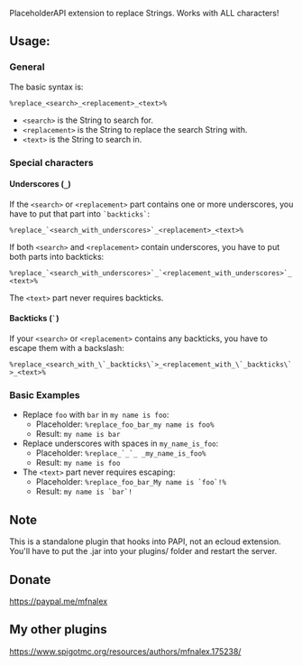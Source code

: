 PlaceholderAPI extension to replace Strings. Works with ALL characters!

## Usage:

### General

The basic syntax is:

`%replace_<search>_<replacement>_<text>%`

- `<search>` is the String to search for.
- `<replacement>` is the String to replace the search String with. 
- `<text>` is the String to search in.

### Special characters
#### Underscores (`_`)

If the `<search>` or `<replacement>` part contains one or more underscores, you have to put that part into `` `backticks` ``:

`` %replace_`<search_with_underscores>`_<replacement>_<text>% ``

If both `<search>` and `<replacement>` contain underscores, you have to put both parts into backticks:

`` %replace_`<search_with_underscores>`_`<replacement_with_underscores>`_<text>% ``

The `<text>` part never requires backticks.

#### Backticks (`` ` ``)

If your `<search>` or `<replacement>` contains any backticks, you have to escape them with a backslash:

`` %replace_<search_with_\`_backticks\`>_<replacement_with_\`_backticks\`>_<text>% ``

### Basic Examples

- Replace `foo` with `bar` in `my name is foo`:
  - Placeholder: `%replace_foo_bar_my name is foo%`
  - Result: `my name is bar`
- Replace underscores with spaces in `my_name_is_foo`:
  - Placeholder: `` %replace_`_`_ _my_name_is_foo% ``
  - Result: `my name is foo`
- The `<text>` part never requires escaping:
  - Placeholder: `` %replace_foo_bar_My name is `foo`!% ``
  - Result: `` my name is `bar`! ``

    
## Note
This is a standalone plugin that hooks into PAPI, not an ecloud extension. You'll have to put the .jar into your plugins/ folder and restart the server.

[//]: # (## Todo)

[//]: # (Add configurable templates that can be used, for example:)

[//]: # ()
[//]: # (```yaml)

[//]: # (worldnames:)

[//]: # (  - search: world)

[//]: # (    replace: &aWorld)

[//]: # (  - search: world_nether)

[//]: # (    replace: &cNether)

[//]: # (  - search: world_the_end)

[//]: # (    replace: &9End)

[//]: # ( ```)

[//]: # (You could then use this template together with other placeholders: `%replace_template_worldnames_{player_world}%` would return `&cNether` for a player in world_nether.)

## Donate
https://paypal.me/mfnalex

## My other plugins
https://www.spigotmc.org/resources/authors/mfnalex.175238/